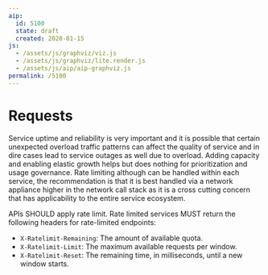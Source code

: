 ```yaml
---
aip:
  id: 5100
  state: draft
  created: 2020-01-15
js:
  - /assets/js/graphviz/viz.js
  - /assets/js/graphviz/lite.render.js
  - /assets/js/aip/aip-graphviz.js
permalink: /5100
---
```


# Requests

Service uptime and reliability is very important and it is possible that certain unexpected overload traffic patterns can affect the quality of service and in dire cases lead to service outages as well due to overload.  Adding capacity and enabling elastic growth helps but does nothing for prioritization and usage governance.  Rate limiting although can be handled within each service, the recommendation is that it is best handled via a network appliance higher in the network call stack as it is a cross cutting concern that has applicability to the entire service ecosystem.

APIs SHOULD apply rate limit. Rate limited services MUST return the following headers for rate-limited endpoints:

* `X-Ratelimit-Remaining`: The amount of available quota.
* `X-Ratelimit-Limit`: The maximum available requests per window.
* `X-Ratelimit-Reset`: The remaining time, in milliseconds, until a new window starts.
